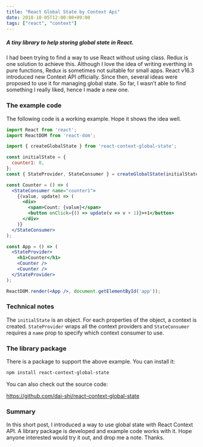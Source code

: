 ```yaml
---
title: "React Global State by Context Api"
date: 2018-10-05T12:00:00+09:00
tags: ["react", "context"]
---
```


##### A tiny library to help storing global state in React.

I had been trying to find a way to use React without using class. Redux is one solution to achieve this. Although I love the idea of writing everthing in pure functions, Redux is sometimes not suitable for small apps. React v16.3 introduced new Context API officially. Since then, several ideas were proposed to use it for managing global state. So far, I wasn’t able to find something I really liked, hence I made a new one.

### The example code

The following code is a working example. Hope it shows the idea well.

```jsx
import React from 'react';
import ReactDOM from 'react-dom';

import { createGlobalState } from 'react-context-global-state';

const initialState = {
  counter1: 0,
};
const { StateProvider, StateConsumer } = createGlobalState(initialState);

const Counter = () => (
  <StateConsumer name="counter1">
    {(value, update) => (
      <div>
        <span>Count: {value}</span>
        <button onClick={() => update(v => v + 1)}>+1</button>
      </div>
    )}
  </StateConsumer>
);

const App = () => (
  <StateProvider>
    <h1>Counter</h1>
    <Counter />
    <Counter />
  </StateProvider>
);

ReactDOM.render(<App />, document.getElementById('app'));
```

### Technical notes

The `initialState` is an object. For each properties of the object, a context is created. `StateProvider` wraps all the context providers and `StateConsumer` requires a `name` prop to specify which context consumer to use.

### The library package

There is a package to support the above example. You can install it:

```bash
npm install react-context-global-state
```

You can also check out the source code:

https://github.com/dai-shi/react-context-global-state

### Summary

In this short post, I introduced a way to use global state with React Context API. A library package is developed and example code works with it. Hope anyone interested would try it out, and drop me a note. Thanks.
